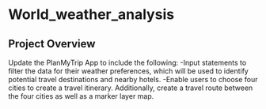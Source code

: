 # World_weather_analysis
## Project Overview 
Update the PlanMyTrip App to include the following: 
  -Input statements to filter the data for their weather preferences, which will be used to identify potential travel destinations and nearby hotels. 
  -Enable users to choose four cities to create a travel itinerary.
Additionally, create a travel route between the four cities as well as a marker layer map.
